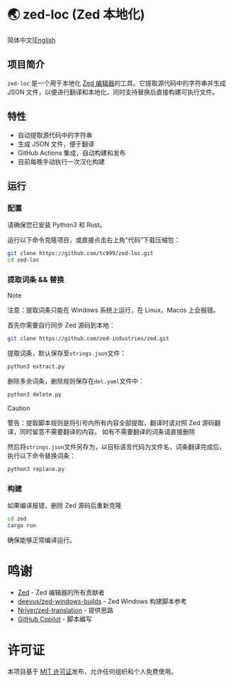 <!---![zed](https://avatars.githubusercontent.com/u/79345384?s=200&v=4)--->
# 🌏 zed-loc (Zed 本地化)

简体中文|[English](README.en.md)

## 项目简介

`zed-loc` 是一个用于本地化 [Zed 编辑器](https://github.com/zed-industries/zed)的工具。它提取源代码中的字符串并生成 JSON 文件，以便进行翻译和本地化，同时支持替换后直接构建可执行文件。

## 特性

- 自动提取源代码中的字符串
- 生成 JSON 文件，便于翻译
- GitHub Actions 集成，自动构建和发布
- 目前每晚手动执行一次汉化构建

## 运行
### 配置
请确保您已安装 Python3 和 Rust。

运行以下命令克隆项目，或直接点击右上角“代码”下载压缩包：

```bash
git clone https://github.com/tc999/zed-loc.git
cd zed-loc
```
### 提取词条 && 替换

> [!note]
>
> 注意：提取词条只能在 Windows 系统上运行，在 Linux，Macos 上会报错。

首先你需要自行同步 Zed 源码到本地：

```bash
git clone https://github.com/zed-industries/zed.git
```

提取词条，默认保存至`strings.json`文件：
```bash
python3 extract.py
```
删除多余词条，删除规则保存在`del.yaml`文件中：
```bash
python3 delete.py
```

> [!caution]
>
> 警告：提取脚本规则是将引号内所有内容全部提取，翻译时请对照 Zed 源码翻译，同时留意不需要翻译的内容。
> 如有不需要翻译的词条请直接删除

然后将`strings.json`文件另存为，以目标语言代码为文件名，词条翻译完成后，执行以下命令替换词条：
```bash
python3 replace.py
```

### 构建
如果编译报错，删除 Zed 源码后重新克隆

```bash
cd zed
cargo run
```

确保能够正常编译运行。

# 鸣谢

- [Zed](https://github.com/zed-industries/zed) - Zed 编辑器的所有贡献者
- [deevus/zed-windows-builds](https://github.com/deevus/zed-windows-builds) - Zed Windows 构建脚本参考
- [Nriver/zed-translation](https://github.com/Nriver/zed-translation) - 提供思路
- [GitHub Copilot](https://github.com/copilot) - 脚本编写

# 许可证

本项目基于 [MIT 许可证](LICENSE)发布，允许任何组织和个人免费使用。
